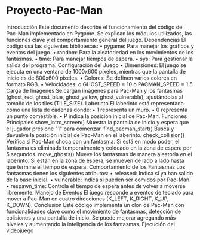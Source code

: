 # Proyecto-Pac-Man
Introducción
Este documento describe el funcionamiento del código de Pac-Man implementado en Pygame. Se explican los módulos utilizados, las funciones clave y el comportamiento general del juego.
Dependencias
El código usa las siguientes bibliotecas:
•	pygame: Para manejar los gráficos y eventos del juego.
•	random: Para la aleatoriedad en los movimientos de los fantasmas.
•	time: Para manejar tiempos de espera.
•	sys: Para gestionar la salida del programa.
Configuración del Juego
•	Dimensiones: El juego se ejecuta en una ventana de 1000x600 píxeles, mientras que la pantalla de inicio es de 800x600 píxeles.
•	Colores: Se definen varios colores en formato RGB.
•	Velocidades:
o	GHOST_SPEED = 10
o	PACMAN_SPEED = 1.5
Carga de Imágenes
Se cargan imágenes para Pac-Man y los fantasmas (ghost_red, ghost_blue, ghost_yellow, ghost_vulnerable), ajustándolas al tamaño de los tiles (TILE_SIZE).
Laberinto
El laberinto está representado como una lista de cadenas donde:
•	1 representa un muro.
•	0 representa un punto comestible.
•	P indica la posición inicial de Pac-Man.
Funciones Principales
show_intro_screen()
Muestra la pantalla de inicio y espera que el jugador presione "1" para comenzar.
find_pacman_start()
Busca y devuelve la posición inicial de Pac-Man en el laberinto.
check_collision()
Verifica si Pac-Man choca con un fantasma. Si está en modo poder, el fantasma es eliminado temporalmente y colocado en la zona de espera por 5 segundos.
move_ghosts()
Mueve los fantasmas de manera aleatoria en el laberinto. Si están en la zona de espera, se mueven de lado a lado hasta que termine el tiempo de espera.
Comportamiento de los Fantasmas
Los fantasmas tienen los siguientes atributos:
•	released: Indica si ya han salido de la base inicial.
•	vulnerable: Indica si pueden ser comidos por Pac-Man.
•	respawn_time: Controla el tiempo de espera antes de volver a moverse libremente.
Manejo de Eventos
El juego responde a eventos de teclado para mover a Pac-Man en cuatro direcciones (K_LEFT, K_RIGHT, K_UP, K_DOWN).
Conclusión
Este código implementa un clon de Pac-Man con funcionalidades clave como el movimiento de fantasmas, detección de colisiones y una pantalla de inicio. Se puede mejorar agregando más niveles y aumentando la inteligencia de los fantasmas.
Ejecución del videojuego
 


